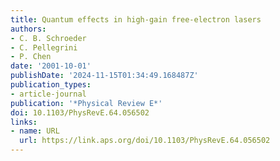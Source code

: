 ```yaml
---
title: Quantum effects in high-gain free-electron lasers
authors:
- C. B. Schroeder
- C. Pellegrini
- P. Chen
date: '2001-10-01'
publishDate: '2024-11-15T01:34:49.168487Z'
publication_types:
- article-journal
publication: '*Physical Review E*'
doi: 10.1103/PhysRevE.64.056502
links:
- name: URL
  url: https://link.aps.org/doi/10.1103/PhysRevE.64.056502
---
```

